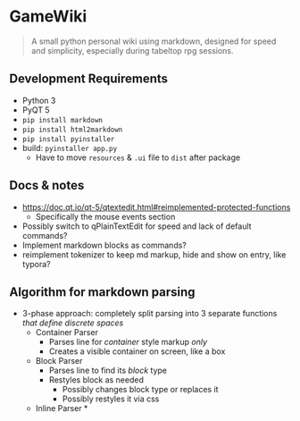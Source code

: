 # GameWiki

> A small python personal wiki using markdown, designed for speed and simplicity, especially during tabeltop rpg sessions.

## Development Requirements

* Python 3
* PyQT 5
* `pip install markdown`
* `pip install html2markdown`
* `pip install pyinstaller`
* build: `pyinstaller app.py`
  * Have to move `resources` & `.ui` file to `dist` after package

## Docs & notes

* https://doc.qt.io/qt-5/qtextedit.html#reimplemented-protected-functions
  * Specifically the mouse events section
* Possibly switch to qPlainTextEdit for speed and lack of default commands?
* Implement markdown blocks as commands?
* reimplement tokenizer to keep md markup, hide and show on entry, like typora?

## Algorithm for markdown parsing

* 3-phase approach: completely split parsing into 3 separate functions *that define discrete spaces*
  * Container Parser
    * Parses line for *container* style markup *only*
    * Creates a visible container on screen, like a box
  * Block Parser
    * Parses line to find its *block* type
    * Restyles block as needed
      * Possibly changes block type or replaces it
      * Possibly restyles it via css
  * Inline Parser
    * 